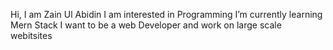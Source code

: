 Hi, I am Zain Ul Abidin
I am interested in Programming
I’m currently learning Mern Stack
I want to be a web Developer and work on large scale webitsites

<!---
Zain970946/Zain970946 is a ✨ special ✨ repository because its `README.md` (this file) appears on your GitHub profile.
You can click the Preview link to take a look at your changes.
--->
